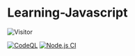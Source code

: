 # Learning-Javascript
![Visitor](https://visitor-badge.laobi.icu/badge?page_id=Masrik-Dahir.repoName)

[![CodeQL](https://github.com/Masrik-Dahir/Learning-Javascript/actions/workflows/codeql-analysis.yml/badge.svg)](https://github.com/Masrik-Dahir/Learning-Javascript/actions/workflows/codeql-analysis.yml)
[![Node.js CI](https://github.com/Masrik-Dahir/Learning-Javascript/actions/workflows/node.js.yml/badge.svg)](https://github.com/Masrik-Dahir/Learning-Javascript/actions/workflows/node.js.yml)
